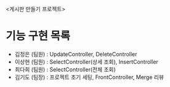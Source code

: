 <게시판 만들기 프로젝트>

# 기능 구현 목록
- 김정은 (팀원) : UpdateController, DeleteController
- 이상현 (팀원) : SelectController(상세 조회), InsertController
- 최다희 (팀원) : SelectController(전체 조회)
- 김기도 (팀장) : 프로젝트 초기 세팅, FrontController, Merge 리뷰